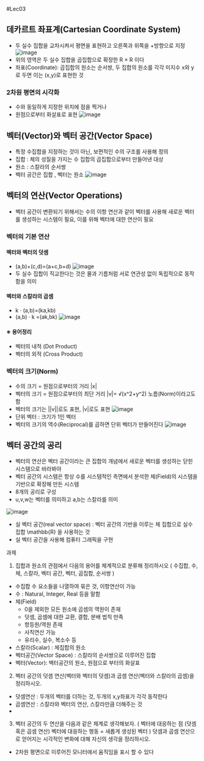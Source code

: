 #Lec03

## 데카르트 좌표계(Cartesian Coordinate System)
 - 두 실수 집합을 교차시켜서 평면을 표현하고 오른쪽과 위쪽을 +방향으로 지정
![image](https://user-images.githubusercontent.com/22423285/130336932-a237ed11-48ab-44bd-8e9b-784fdba819ef.png)
 - 위의 영역은  두 실수 집합을 곱집합으로 확장한  R × R 이다
 - 좌표(Coordinate): 곱집합의 원소는 순서쌍, 두 집합의 원소를 각각 미지수 x와 y로 두면 이는 (x,y)로 표현한 것

### 2차원 평면의 시각화
 - 수와 동일하게 지정한 위치에 점을 찍거나
 - 원점으로부터 화살표로 표현
![image](https://user-images.githubusercontent.com/22423285/130337005-8fc2f89c-e677-4ac7-8846-ffea25755654.png)

## 벡터(Vector)와 벡터 공간(Vector Space)
 - 특정 수집합을 지정하는 것이 아닌,  보편적인 수의 구조를 사용해 정의
 - 집합 : 체의 성질을 가지는 수 집합의 곱집합으로부터 만들어낸 대상
 - 원소 : 스칼라의 순서쌍
 - 벡터 공간은 집합 , 벡터는 원소
![image](https://user-images.githubusercontent.com/22423285/130337128-e71b7d7d-4ec8-465b-b97d-2bc475f6c66c.png)

## 벡터의 연산(Vector Operations)
 - 벡터 공간이 변환되기 위해서는 수의 이항 연산과 같이 벡터를 사용해 새로운 벡터를 생성하는 시스템이 필요, 이를 위해 벡터에 대한 연산이 필요

### 벡터의 기본 연산

#### 벡터와 벡터의 덧셈
 - (a,b)+(c,d)=(a+c,b+d)
![image](https://user-images.githubusercontent.com/22423285/130337187-808ee9a1-ceac-42e4-b3d1-93e34bbaa8f2.png)
 - 두 실수 집합이 직교한다는 것은 물과 기름처럼 서로 연관성 없이 독립적으로 동작함을 의미

#### 벡터와 스칼라의 곱셈
 - k · (a,b)=(ka,kb)
 - (a,b) · k =(ak,bk)
![image](https://user-images.githubusercontent.com/22423285/130337248-80606666-7e64-4c10-921a-200c12ff8e63.png)

#### ※ 용어정리
 - 벡터의 내적 (Dot Product)
 - 벡터의 외적 (Cross Product)

### 벡터의 크기(Norm)
 - 수의 크기 = 원점으로부터의 거리 |x|
 - 벡터의 크기 = 원점으로부터의 최단 거리 |v|= √(x^2+y^2)   노름(Norm)이라고도 함
 - 벡터의 크기는 ||v||로도 표현, |v|로도 표현
![image](https://user-images.githubusercontent.com/22423285/130337356-4d9e001b-eaa8-41df-8469-539b0f04e65f.png)
 - 단위 벡터 : 크기가 1인 벡터
 - 벡터의 크기의 역수(Reciprocal)를 곱하면 단위 벡터가 만들어진다
![image](https://user-images.githubusercontent.com/22423285/130337439-96d8d141-66b3-4975-8189-be85e9d81273.png)

## 벡터 공간의 공리
 - 벡터의 연산은 벡터 공간이라는 큰 집합의 개념에서 새로운 벡터를 생성하는 닫힌 시스템으로 바라봐야
 - 벡터 공간의 시스템은 항상 수를 시스템적인 측면에서 분석한 체(Field)의 시스템을 기반으로  확장해 만든 시스템
 - 8개의 공리로 구성
 - u,v,w는 벡터를 의미하고 a,b는 스칼라를 의미

![image](https://user-images.githubusercontent.com/22423285/130337469-ab5dc627-46c0-4e09-8ed9-4b3a3f66f3b6.png)
 - 실 벡터 공간(real vector space) : 벡터 공간의 기반을 이루는 체 집합으로 실수 집합 \mathbb{R} 을 사용하는 것
 - 실 벡터 공간을 사용해 컴퓨터 그래픽을 구현



과제
1. 집합과 원소의 관점에서 다음의 용어를 체계적으로 분류해 정리하시오
( 수집합, 수, 체, 스칼라, 벡터 공간, 벡터, 곱집합, 순서쌍 )
 - 수집합 수 요소들을 나열하여 묶은 것, 이항연산이 가능
 - 수 : Natural, Integer, Real 등을 말함
 - 체(Field)
   + 0을 제외한 모든 원소에 곱셈의 역원이 존재
   + 덧셈, 곱셈에 대한 교환, 결합, 분배 법칙 만족
   + 항등원/역원 존재
   + 사칙연산 가능
   + 유리수, 실수, 복소수 등
 - 스칼라(Scalar) : 체집합의 원소
 - 벡터공간(Vector Space) : 스칼라의 순서쌍으로 이루어진 집합
 - 벡터(Vector): 벡터공간의 원소, 원점으로 부터의 화살표

2. 벡터 공간의 덧셈 연산(벡터와 벡터의 덧셈)과 곱셈 연산(벡터와 스칼라의 곱셈)을 정리하시오.
 - 덧셈연산 : 두개의 벡터를 더하는 것, 두개의 x,y좌표가 각각 동작한다
 - 곱셈연산 : 스칼라와 벡터의 연산, 스칼라만큼 더해주는 것
 - 
3. 벡터 공간의 두 연산을 다음과 같은 체계로 생각해보자.
( 벡터에 대응하는 점 (덧셈 혹은 곱셈 연산) 벡터에 대응하는 행동 = 새롭게 생성된 벡터 )
덧셈과 곱셈 연산으로 얻어지는 시각적인 변화에 대해 자신의 생각을 정리하시오.
 - 2차원 평면으로 이루어진 모니터에서 움직임을 표시 할 수 있다
